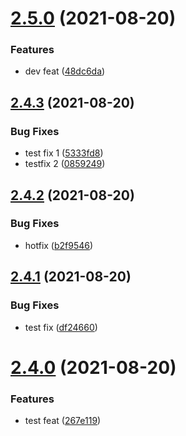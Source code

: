 # [2.5.0](https://github.com/BanJoeH/PANTRI/compare/2.4.3...2.5.0) (2021-08-20)


### Features

* dev feat ([48dc6da](https://github.com/BanJoeH/PANTRI/commit/48dc6dad65baeb1f813dcc67b3c0835b3205891d))



## [2.4.3](https://github.com/BanJoeH/PANTRI/compare/2.4.2...2.4.3) (2021-08-20)


### Bug Fixes

* test fix 1 ([5333fd8](https://github.com/BanJoeH/PANTRI/commit/5333fd87060612acb23f089aabf5073a770f264a))
* testfix 2 ([0859249](https://github.com/BanJoeH/PANTRI/commit/085924983b695aaaf5eb3d77c6163633bb843c4c))



## [2.4.2](https://github.com/BanJoeH/PANTRI/compare/2.4.1...2.4.2) (2021-08-20)


### Bug Fixes

* hotfix ([b2f9546](https://github.com/BanJoeH/PANTRI/commit/b2f95462414f0292e6891b6971388780dda435e8))



## [2.4.1](https://github.com/BanJoeH/PANTRI/compare/2.4.0...2.4.1) (2021-08-20)


### Bug Fixes

* test fix ([df24660](https://github.com/BanJoeH/PANTRI/commit/df24660d4ee10211abcd308decd13b08736d8b2d))



# [2.4.0](https://github.com/BanJoeH/PANTRI/compare/2.3.1...2.4.0) (2021-08-20)


### Features

* test feat ([267e119](https://github.com/BanJoeH/PANTRI/commit/267e1196ae668cc411c864e31187d311c724cbef))



